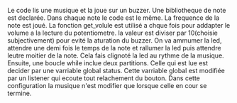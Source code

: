 Le code lis une musique et la joue sur un buzzer. 
Une bibliotheque de note est declarée. 
Dans chaque note le code est le même. 
La frequence de la note est joué. 
La fonction get_volule est utilisé a chque fois pour addapter le volume a la lecture du potentiometre. 
la valeur est diviser par 10(choisie subjectivement) pour evité la aturation du buzzer. 
On va ammumer la led, attendre une demi fois le temps de la note et rallumer la led puis attendre leutre moitier de la note. 
Cela fais clignoté la led au rythme de la musique. 
Ensuite, une boucle while inclue deux partitions. Celle qui est lue est decider par une varriable global status. 
Cette varriable global est modifiée par un listener qui ecoute tout relachement du bouton. 
Dans cette configuration la musique n'est modifier que lorsque celle en cour se termine. 
